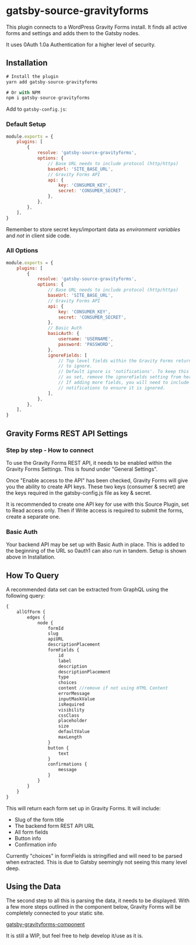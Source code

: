 # gatsby-source-gravityforms

This plugin connects to a WordPress Gravity Forms install. It finds all active forms and settings and adds them to the Gatsby nodes.

It uses 0Auth 1.0a Authentication for a higher level of security.

## Installation

```js
# Install the plugin
yarn add gatsby-source-gravityforms

# Or with NPM
npm i gatsby-source-gravityforms
```

Add to `gatsby-config.js`:

### Default Setup

```js
module.exports = {
    plugins: [
        {
            resolve: 'gatsby-source-gravityforms',
            options: {
                // Base URL needs to include protocol (http/https)
                baseUrl: 'SITE_BASE_URL',
                // Gravity Forms API
                api: {
                    key: 'CONSUMER_KEY',
                    secret: 'CONSUMER_SECRET',
                },
            },
        },
    ],
}
```

Remember to store secret keys/important data as _environment variables_ and _not_ in client side code.

### All Options

```js
module.exports = {
    plugins: [
        {
            resolve: 'gatsby-source-gravityforms',
            options: {
                // Base URL needs to include protocol (http/https)
                baseUrl: 'SITE_BASE_URL',
                // Gravity Forms API
                api: {
                    key: 'CONSUMER_KEY',
                    secret: 'CONSUMER_SECRET',
                },
                // Basic Auth
                basicAuth: {
                    username: 'USERNAME',
                    password: 'PASSWORD',
                },
                ignoreFields: [
                    // Top level fields within the Gravity Forms return
                    // to ignore.
                    // Default ignore is 'notifications'. To keep this
                    // as set, remove the ignoreFields setting from here.
                    // If adding more fields, you will need to include
                    // notifications to ensure it is ignored.
                ],
            },
        },
    ],
}
```

## Gravity Forms REST API Settings

### Step by step - How to connect

To use the Gravity Forms REST API, it needs to be enabled within the Gravity Forms Settings. This is found under "General Settings".

Once "Enable access to the API" has been checked, Gravity Forms will give you the ability to create API keys. These two keys (consumer & secret) are the keys required in the gatsby-config.js file as key & secret.

It is recommended to create one API key for use with this Source Plugin, set to Read access only. Then if Write access is required to submit the forms, create a separate one.

### Basic Auth

Your backend API may be set up with Basic Auth in place. This is added to the beginning of the URL so 0auth1 can also run in tandem. Setup is shown above in Installation.

## How To Query

A recommended data set can be extracted from GraphQL using the following query:

```js
{
    allGfForm {
        edges {
            node {
                formId
                slug
                apiURL
                descriptionPlacement
                formFields {
                    id
                    label
                    description
                    descriptionPlacement
                    type
                    choices
                    content //remove if not using HTML Content
                    errorMessage
                    inputMaskValue
                    isRequired
                    visibility
                    cssClass
                    placeholder
                    size
                    defaultValue
                    maxLength
                }
                button {
                    text
                }
                confirmations {
                    message
                }
            }
        }
    }
}
```

This will return each form set up in Gravity Forms. It will include:

-   Slug of the form title
-   The backend form REST API URL
-   All form fields
-   Button info
-   Confirmation info

Currently "choices" in formFields is stringified and will need to be parsed when extracted. This is due to Gatsby seemingly not seeing this many level deep.

## Using the Data

The second step to all this is parsing the data, it needs to be displayed. With a few more steps outlined in the component below, Gravity Forms will be completely connected to your static site.

[gatsby-gravityforms-component](https://github.com/robmarshall/gatsby-gravityforms-component)

It is still a WIP, but feel free to help develop it/use as it is.
